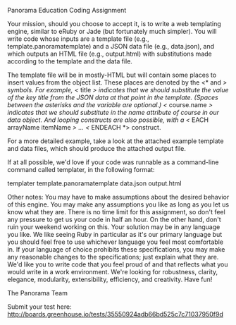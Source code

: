 Panorama Education Coding Assignment

Your mission, should you choose to accept it, is to write a web templating engine, similar to eRuby or Jade (but fortunately much simpler). You will write code whose inputs are a template file (e.g., template.panoramatemplate) and a JSON data file (e.g., data.json), and which outputs an HTML file (e.g., output.html) with substitutions made according to the template and the data file.

The template file will be in mostly-HTML but will contain some places to insert values from the object list. These places are denoted by the <* and *> symbols. For example, <* title *> indicates that we should substitute the value of the key title from the JSON data at that point in the template. (Spaces between the asterisks and the variable are optional.) <* course.name *> indicates that we should substitute in the name attribute of course in our data object. And looping constructs are also possible, with a <* EACH arrayName itemName *> ... <* ENDEACH *> construct.

For a more detailed example, take a look at the attached example template and data files, which should produce the attached output file.

If at all possible, we'd love if your code was runnable as a command-line command called templater, in the following format:

templater template.panoramatemplate data.json output.html

Other notes:
You may have to make assumptions about the desired behavior of this engine. You may make any assumptions you like as long as you let us know what they are.
There is no time limit for this assignment, so don't feel any pressure to get us your code in half an hour. On the other hand, don't ruin your weekend working on this.
Your solution may be in any language you like. We like seeing Ruby in particular as it's our primary language but you should feel free to use whichever language you feel most comfortable in. If your language of choice prohibits these specifications, you may make any reasonable changes to the specifications; just explain what they are.
We'd like you to write code that you feel proud of and that reflects what you would write in a work environment. We're looking for robustness, clarity, elegance, modularity, extensibility, efficiency, and creativity.
Have fun!

The Panorama Team

Submit your test here:
http://boards.greenhouse.io/tests/35550924adb66bd525c7c71037950f9d